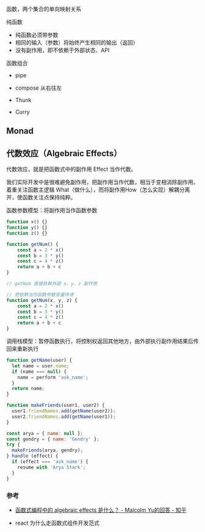 函数，两个集合的单向映射关系

纯函数
- 纯函数必须带参数
- 相同的输入（参数）将始终产生相同的输出（返回）
- 没有副作用，即不依赖于外部状态、API

函数组合
- pipe
- compose 从右往左

- Thunk
- Curry

## Monad

## 代数效应（Algebraic Effects）

代数效应，就是把函数式中的副作用 Effect 当作代数。

我们实际开发中是很难避免副作用，把副作用当作代数，相当于变相消除副作用，着重关注函数主逻辑 What（做什么），而将副作用How（怎么实现）解耦分离开，使函数关注点保持纯粹。

函数参数模型：将副作用当作函数参数

```js
function x() {}
function y() {}
function z() {}

function getNum() {
    const a = 2 * x()
    const b = 3 * y()
    const c = 4 * z()
    return a + b + c
}

// getNum 直接依赖外部 x、y、z 副作用

// 把依赖当作函数参数变量传递
function getNum(x, y, z) {
    const a = 2 * x()
    const b = 3 * y()
    const c = 4 * z()
    return a + b + c
}
```

调用栈模型：暂停函数执行，将控制权返回其他地方，由外部执行副作用结果后传回来重新执行

```js
function getName(user) {
  let name = user.name;
  if (name === null) {
    name = perform 'ask_name';
  }
  return name;
}

function makeFriends(user1, user2) {
  user1.friendNames.add(getName(user2));
  user2.friendNames.add(getName(user1));
}

const arya = { name: null };
const gendry = { name: 'Gendry' };
try {
  makeFriends(arya, gendry);
} handle (effect) {
  if (effect === 'ask_name') {
    resume with 'Arya Stark';
  }
}
```

### 参考

- [函数式编程中的 algebraic effects 是什么？ - Malcolm Yu的回答 - 知乎](https://www.zhihu.com/question/300095154/answer/1744221759)


- react 为什么走函数式组件开发范式